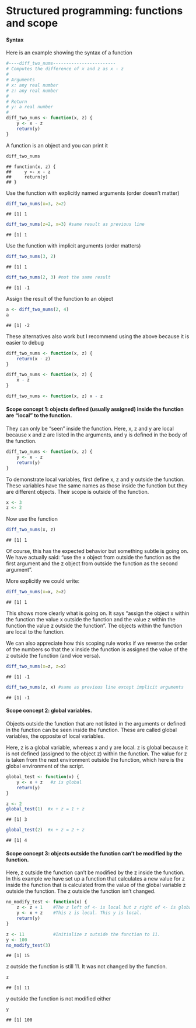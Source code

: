 Structured programming: functions and scope
================
#### Syntax

Here is an example showing the syntax of a function

``` r
#----diff_two_nums------------------------
# Computes the difference of x and z as x - z
#
# Arguments
# x: any real number
# z: any real number
#
# Return
# y: a real number
#
diff_two_nums <- function(x, z) {
    y <- x - z
    return(y)
}
```

A function is an object and you can print it

``` r
diff_two_nums
```

    ## function(x, z) {
    ##     y <- x - z
    ##     return(y)
    ## }

Use the function with explicitly named arguments (order doesn’t matter)

``` r
diff_two_nums(x=3, z=2)
```

    ## [1] 1

``` r
diff_two_nums(z=2, x=3) #same result as previous line
```

    ## [1] 1

Use the function with implicit arguments (order matters)

``` r
diff_two_nums(3, 2)
```

    ## [1] 1

``` r
diff_two_nums(2, 3) #not the same result
```

    ## [1] -1

Assign the result of the function to an object

``` r
a <- diff_two_nums(2, 4)
a
```

    ## [1] -2

These alternatives also work but I recommend using the above because it
is easier to debug

``` r
diff_two_nums <- function(x, z) {
    return(x - z)
}

diff_two_nums <- function(x, z) {
    x - z
}

diff_two_nums <- function(x, z) x - z
```

#### Scope concept 1: objects defined (usually assigned) inside the function are “local” to the function.

They can only be “seen” inside the function. Here, x, z and y are local
because x and z are listed in the arguments, and y is defined in the
body of the function.

``` r
diff_two_nums <- function(x, z) {
    y <- x - z
    return(y)
}
```

To demonstrate local variables, first define x, z and y outside the
function. These variables have the same names as those inside the
function but they are different objects. Their scope is outside of the
function.

``` r
x <- 3
z <- 2
```

Now use the function

``` r
diff_two_nums(x, z)
```

    ## [1] 1

Of course, this has the expected behavior but something subtle is going
on. We have actually said: “use the x object from outside the function
as the first argument and the z object from outside the function as the
second argument”.

More explicitly we could write:

``` r
diff_two_nums(x=x, z=z)
```

    ## [1] 1

This shows more clearly what is going on. It says “assign the object x
within the function the value x outside the function and the value z
within the function the value z outside the function”. The objects
within the function are local to the function.

We can also appreciate how this scoping rule works if we reverse the
order of the numbers so that the x inside the function is assigned the
value of the z outside the function (and vice versa).

``` r
diff_two_nums(x=z, z=x)
```

    ## [1] -1

``` r
diff_two_nums(z, x) #same as previous line except implicit arguments
```

    ## [1] -1

#### Scope concept 2: global variables.

Objects outside the function that are not listed in the arguments or
defined in the function can be seen inside the function. These are
called global variables, the opposite of local variables.

Here, z is a global variable, whereas x and y are local. z is global
because it is not defined (assigned to the object z) within the
function. The value for z is taken from the next environment outside the
function, which here is the global environment of the script.

``` r
global_test <- function(x) {
    y <- x + z   #z is global
    return(y)
}

z <- 2   
global_test(1)  #x + z = 1 + z
```

    ## [1] 3

``` r
global_test(2)  #x + z = 2 + z
```

    ## [1] 4

#### Scope concept 3: objects outside the function can’t be modified by the function.

Here, z outside the function can’t be modified by the z inside the
function. In this example we have set up a function that calculates a
new value for z inside the function that is calculated from the value of
the global variable z outside the function. The z outside the function
isn’t changed.

``` r
no_modify_test <- function(x) {
    z <- z + 1    #The z left of <- is local but z right of <- is global.
    y <- x + z    #This z is local. This y is local.
    return(y)
}

z <- 11           #Initialize z outside the function to 11.
y <- 100
no_modify_test(3)
```

    ## [1] 15

z outside the function is still 11. It was not changed by the function.

``` r
z
```

    ## [1] 11

y outside the function is not modified either

``` r
y
```

    ## [1] 100
